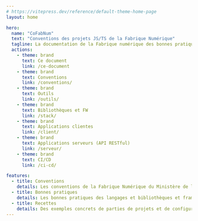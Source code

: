 ```yaml
---
# https://vitepress.dev/reference/default-theme-home-page
layout: home

hero:
  name: "CoFabNum"
  text: "Conventions des projets JS/TS de la Fabrique Numérique"
  tagline: La documentation de la Fabrique numérique des bonnes pratiques et conventions à utiliser pour les projets JavaScript (TypeScript)
  actions:
    - theme: brand
      text: Ce document
      link: /ce-document
    - theme: brand
      text: Conventions
      link: /conventions/
    - theme: brand
      text: Outils
      link: /outils/
    - theme: brand
      text: Bibliothèques et FW
      link: /stack/
    - theme: brand
      text: Applications clientes
      link: /client/
    - theme: brand
      text: Applications serveurs (API RESTful)
      link: /serveur/
    - theme: brand
      text: CI/CD
      link: /ci-cd/

features:
  - title: Conventions
    details: Les conventions de la Fabrique Numérique du Ministère de l’Intérieur à utiliser rassemblées au même endroit
  - title: Bonnes pratiques
    details: Les bonnes pratiques des langages et bibliothèques et frameworks recommandés
  - title: Recettes
    details: Des exemples concrets de parties de projets et de configurations
---
```



